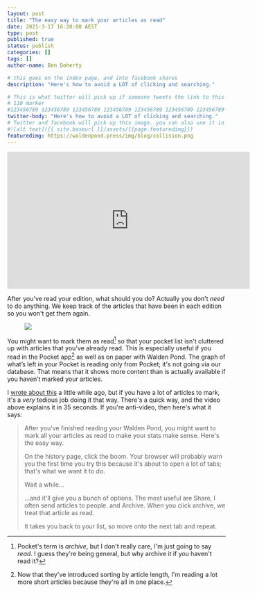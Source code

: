 ```yaml
---
layout: post
title: "The easy way to mark your articles as read"
date: 2021-3-17 16:20:00 AEST
type: post
published: true
status: publish
categories: []
tags: []
author-name: Ben Doherty

# this goes on the index page, and into facebook shares
description: "Here's how to avoid a LOT of clicking and searching."

# This is what twitter will pick up if someone tweets the link to this page
# 110 marker
#123456789 123456789 123456789 123456789 123456789 123456789 123456789 123456789 123456789 123456789 123456789 123456789
twitter-body: "Here's how to avoid a LOT of clicking and searching."
# Twitter and facebook will pick up this image. you can also use it in a post with: -
#![alt text]({{ site.baseurl }}/assets/{{page.featuredimg}})
featuredimg: https://waldenpond.press/img/blog/collision.png
---
```


<iframe width="560" height="315" src="https://www.youtube-nocookie.com/embed/gPSB9orKpEE" frameborder="0" allow="accelerometer; autoplay; clipboard-write; encrypted-media; gyroscope; picture-in-picture" allowfullscreen></iframe>

After you've read your edition, what should you do? Actually you don't _need_ to do anything. We keep track of the articles that have been in each edition so you won't get them again.

<figure class="half-width right">

![](https://waldenpond.press/img/blog/editorial/myGraph.png)

</figure>

You might want to mark them as read[^read] so that your pocket list isn't cluttered up with articles that you've already read. This is especially useful if you read in the Pocket app[^sort] as well as on paper with Walden Pond. The graph of what’s left in your Pocket is reading only from Pocket; it's not going via our database. That means that it shows more content than is actually available if you haven’t marked your articles.

I [wrote about this](https://waldenpond.press/2020/08/24/history.html) a little while ago, but if you have a lot of articles to mark, it's a _very_ tedious job doing it that way. There's a quick way, and the video above explains it in 35 seconds. If you're anti-video, then here's what it says:

> After you've finished reading your Walden Pond, you might want to mark all your articles as read to make your stats make sense. Here's the easy way.
>
> On the history page, click the boom. Your browser will probably warn you the first time you try this because it's about to open a lot of tabs; that's what we want it to do.
>
> Wait a while...
>
> ...and it'll give you a bunch of options. The most useful are Share, I often send articles to people.
> and Archive. When you click archive, we treat that article as read.
>
> It takes you back to your list, so move onto the next tab and repeat.

[^read]: Pocket's term is _archive_, but I don't really care, I'm just going to say _read_. I guess they're being general, but why archive it if you haven't read it?
[^sort]: Now that they've introduced sorting by article length, I'm reading a lot more short articles because they're all in one place.
